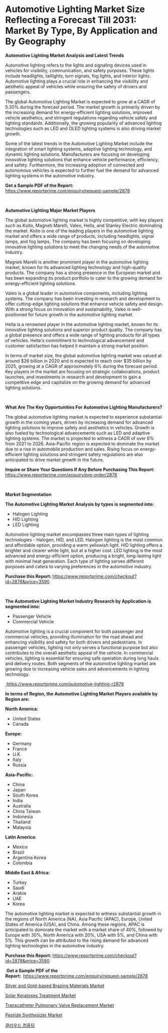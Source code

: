 <p><h1>Automotive Lighting Market Size Reflecting a Forecast Till 2031: Market By Type, By Application and By Geography</h1></p><p><strong>Automotive Lighting Market Analysis and Latest Trends</strong></p>
<p><p>Automotive lighting refers to the lights and signaling devices used in vehicles for visibility, communication, and safety purposes. These lights include headlights, taillights, turn signals, fog lights, and interior lights. Automotive lighting plays a crucial role in enhancing the visibility and aesthetic appeal of vehicles while ensuring the safety of drivers and passengers.</p><p>The global Automotive Lighting Market is expected to grow at a CAGR of 5.30% during the forecast period. The market growth is primarily driven by the increasing demand for energy-efficient lighting solutions, improved vehicle aesthetics, and stringent regulations regarding vehicle safety and lighting standards. Additionally, the growing popularity of advanced lighting technologies such as LED and OLED lighting systems is also driving market growth.</p><p>Some of the latest trends in the Automotive Lighting Market include the integration of smart lighting systems, adaptive lighting technology, and dynamic lighting solutions. Manufacturers are focusing on developing innovative lighting solutions that enhance vehicle performance, efficiency, and safety. Furthermore, the increasing adoption of connected and autonomous vehicles is expected to further fuel the demand for advanced lighting systems in the automotive industry.</p></p>
<p><strong>Get a Sample PDF of the Report:&nbsp;</strong> <a href="https://www.reportprime.com/enquiry/request-sample/2878">https://www.reportprime.com/enquiry/request-sample/2878</a></p>
<p>&nbsp;</p>
<p><strong>Automotive Lighting Major Market Players</strong></p>
<p><p>The global automotive lighting market is highly competitive, with key players such as Koito, Magneti Marelli, Valeo, Hella, and Stanley Electric dominating the market. Koito is one of the leading players in the automotive lighting market and offers a wide range of products, including headlights, signal lamps, and fog lamps. The company has been focusing on developing innovative lighting solutions to meet the changing needs of the automotive industry.</p><p>Magneti Marelli is another prominent player in the automotive lighting market, known for its advanced lighting technology and high-quality products. The company has a strong presence in the European market and has been expanding its product portfolio to cater to the growing demand for energy-efficient lighting solutions.</p><p>Valeo is a global leader in automotive components, including lighting systems. The company has been investing in research and development to offer cutting-edge lighting solutions that enhance vehicle safety and design. With a strong focus on innovation and sustainability, Valeo is well-positioned for future growth in the automotive lighting market.</p><p>Hella is a renowned player in the automotive lighting market, known for its innovative lighting solutions and superior product quality. The company has a global presence and offers a wide range of lighting products for all types of vehicles. Hella's commitment to technological advancement and customer satisfaction has helped it maintain a strong market position.</p><p>In terms of market size, the global automotive lighting market was valued at around $26 billion in 2020 and is expected to reach over $35 billion by 2025, growing at a CAGR of approximately 6% during the forecast period. Key players in the market are focusing on strategic collaborations, product launches, and investments in research and development to gain a competitive edge and capitalize on the growing demand for advanced lighting solutions.</p></p>
<p>&nbsp;</p>
<p><strong>What Are The Key Opportunities For Automotive Lighting Manufacturers?</strong></p>
<p><p>The global automotive lighting market is expected to experience substantial growth in the coming years, driven by increasing demand for advanced lighting solutions to improve safety and aesthetics in vehicles. Growth is also fueled by technological advancements such as LED and adaptive lighting systems. The market is projected to witness a CAGR of over 6% from 2021 to 2026. Asia-Pacific region is expected to dominate the market due to a rise in automobile production and sales. Rising focus on energy-efficient lighting solutions and stringent safety regulations are also anticipated to drive market growth in the future.</p></p>
<p><strong>Inquire or Share Your Questions If Any Before Purchasing This Report:</strong> <a href="https://www.reportprime.com/enquiry/pre-order/2878">https://www.reportprime.com/enquiry/pre-order/2878</a></p>
<p>&nbsp;</p>
<p><strong>Market Segmentation</strong></p>
<p><strong>The Automotive Lighting Market Analysis by types is segmented into:</strong></p>
<p><ul><li>Halogen Lighting</li><li>HID Lighting</li><li>LED Lighting</li></ul></p>
<p><p>Automotive lighting market encompasses three main types of lighting technologies - Halogen, HID, and LED. Halogen lighting is the most common and affordable option, providing a warm yellowish light. HID lighting offers a brighter and clearer white light, but at a higher cost. LED lighting is the most advanced and energy-efficient option, producing a bright, long-lasting light with minimal heat generation. Each type of lighting serves different purposes and caters to varying preferences in the automotive industry.</p></p>
<p><strong>Purchase this Report:&nbsp;</strong><a href="https://www.reportprime.com/checkout?id=2878&price=3590">https://www.reportprime.com/checkout?id=2878&price=3590</a></p>
<p>&nbsp;</p>
<p><strong>The Automotive Lighting Market Industry Research by Application is segmented into:</strong></p>
<p><ul><li>Passenger Vehicle</li><li>Commercial Vehicle</li></ul></p>
<p><p>Automotive lighting is a crucial component for both passenger and commercial vehicles, providing illumination for the road ahead and enhancing visibility and safety for both drivers and pedestrians. In passenger vehicles, lighting not only serves a functional purpose but also contributes to the overall aesthetic appeal of the vehicle. In commercial vehicles, lighting is essential for ensuring safe operation during long hauls and delivery routes. Both segments of the automotive lighting market are growing due to increasing vehicle sales and advancements in lighting technology.</p></p>
<p><a href="https://www.reportprime.com/automotive-lighting-r2878">&nbsp;https://www.reportprime.com/automotive-lighting-r2878</a></p>
<p><strong>In terms of Region, the Automotive Lighting Market Players available by Region are:</strong></p>
<p>
    <p> <strong> North America: </strong>
        <ul>
            <li>United States</li>
            <li>Canada</li>
        </ul>
        </p> 
    <p> <strong> Europe: </strong>
        <ul>
            <li>Germany</li>
            <li>France</li>
            <li>U.K.</li>
            <li>Italy</li>
            <li>Russia</li>
        </ul>
        </p> 
    <p> <strong> Asia-Pacific: </strong>
        <ul>
            <li>China</li>
            <li>Japan</li>
            <li>South Korea</li>
            <li>India</li>
            <li>Australia</li>
            <li>China Taiwan</li>
            <li>Indonesia</li>
            <li>Thailand</li>
            <li>Malaysia</li>
        </ul>
        </p> 
    <p> <strong> Latin America: </strong>
        <ul>
            <li>Mexico</li>
            <li>Brazil</li>
            <li>Argentina Korea</li>
            <li>Colombia</li>
        </ul>
        </p> 
    <p> <strong> Middle East & Africa: </strong>
        <ul>
            <li>Turkey</li>
            <li>Saudi</li>
            <li>Arabia</li>
            <li>UAE</li>
            <li>Korea</li>
        </ul>
    </p>
    </p>
<p><p>The automotive lighting market is expected to witness substantial growth in the regions of North America (NA), Asia Pacific (APAC), Europe, United States of America (USA), and China. Among these regions, APAC is anticipated to dominate the market with a market share of 40%, followed by Europe with 30%, North America with 20%, USA with 5%, and China with 5%. This growth can be attributed to the rising demand for advanced lighting technologies in the automotive industry.</p></p>
<p><strong>Purchase this Report: </strong><a href="https://www.reportprime.com/checkout?id=2878&price=3590">https://www.reportprime.com/checkout?id=2878&price=3590</a></p>
<p>&nbsp;<strong>Get a Sample PDF of the Report:&nbsp;&nbsp;</strong><a href="https://www.reportprime.com/enquiry/request-sample/2878">https://www.reportprime.com/enquiry/request-sample/2878</a></p>
<p><strong></strong></p>
<p><p><a href="https://medium.com/@shjdk3536/silver-and-gold-based-brazing-materials-market-a-global-and-regional-analysis-focus-on-region-d255d1c90bce">Silver and Gold-based Brazing Materials Market</a></p><p><a href="https://issuu.com/reportprime-2/docs/solar-keratoses-treatment-market-size-2030.pptx">Solar Keratoses Treatment Market</a></p><p><a href="https://issuu.com/reportprime-2/docs/transcatheter-pulmonary-valve-replacement-market-s">Transcatheter Pulmonary Valve Replacement Market</a></p><p><a href="https://www.linkedin.com/pulse/peptide-synthesizer-market-ndash-industry-trends-forecast-period-gbwmc">Peptide Synthesizer Market</a></p><p><a href="https://medium.com/@jodyomenick905/%EA%B5%AC%EB%A6%84-%EC%BB%B4%ED%93%A8%ED%8C%85-%EC%8B%9C%EC%9E%A5-%EA%B0%9C%EC%9A%94-2024%EB%85%84%EB%B6%80%ED%84%B0-2031%EB%85%84%EA%B9%8C%EC%A7%80%EC%9D%98-%EC%A0%84-%EC%84%B8%EA%B3%84-%EC%8B%9C%EC%9E%A5-%EB%8F%99%ED%96%A5-%EB%B0%8F-%EC%A0%84%EB%A7%9D-67e5a6422fe2">클라우드 컴퓨팅</a></p></p>